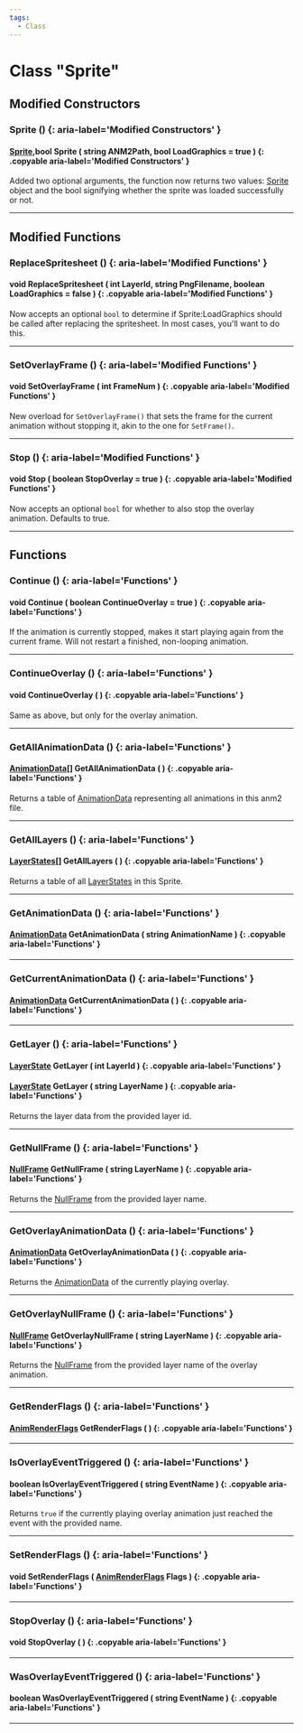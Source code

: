```yaml
---
tags:
  - Class
---
```

# Class "Sprite"

## Modified Constructors

### Sprite () {: aria-label='Modified Constructors' }
#### [Sprite](Sprite.md),bool Sprite ( string ANM2Path, bool LoadGraphics = true ) {: .copyable aria-label='Modified Constructors' }

Added two optional arguments, the function now returns two values: [Sprite](Sprite.md) object and the bool signifying whether the sprite was loaded successfully or not.
___
## Modified Functions

### ReplaceSpritesheet () {: aria-label='Modified Functions' }
#### void ReplaceSpritesheet ( int LayerId, string PngFilename, boolean LoadGraphics = false ) {: .copyable aria-label='Modified Functions' }
Now accepts an optional `bool` to determine if Sprite:LoadGraphics should be called after replacing the spritesheet. In most cases, you'll want to do this.

___
### SetOverlayFrame () {: aria-label='Modified Functions' }
#### void SetOverlayFrame ( int FrameNum ) {: .copyable aria-label='Modified Functions' }
New overload for `SetOverlayFrame()` that sets the frame for the current animation without stopping it, akin to the one for `SetFrame()`.

___
### Stop () {: aria-label='Modified Functions' }
#### void Stop ( boolean StopOverlay = true ) {: .copyable aria-label='Modified Functions' }
Now accepts an optional `bool` for whether to also stop the overlay animation. Defaults to true.

___

## Functions

### Continue () {: aria-label='Functions' }
#### void Continue ( boolean ContinueOverlay = true ) {: .copyable aria-label='Functions' }
If the animation is currently stopped, makes it start playing again from the current frame. Will not restart a finished, non-looping animation.

___
### ContinueOverlay () {: aria-label='Functions' }
#### void ContinueOverlay ( ) {: .copyable aria-label='Functions' }
Same as above, but only for the overlay animation.

___
### GetAllAnimationData () {: aria-label='Functions' }
#### [AnimationData](AnimationData.md)[] GetAllAnimationData ( ) {: .copyable aria-label='Functions' }
Returns a table of [AnimationData](AnimationData.md) representing all animations in this anm2 file.

___
### GetAllLayers () {: aria-label='Functions' }
#### [LayerStates](LayerState.md)[] GetAllLayers ( ) {: .copyable aria-label='Functions' }
Returns a table of all [LayerStates](LayerState.md) in this Sprite.

___
### GetAnimationData () {: aria-label='Functions' }
#### [AnimationData](AnimationData.md) GetAnimationData ( string AnimationName ) {: .copyable aria-label='Functions' }

___
### GetCurrentAnimationData () {: aria-label='Functions' }
#### [AnimationData](AnimationData.md) GetCurrentAnimationData ( ) {: .copyable aria-label='Functions' }

___
### GetLayer () {: aria-label='Functions' }
#### [LayerState](LayerState.md) GetLayer ( int LayerId ) {: .copyable aria-label='Functions' }
#### [LayerState](LayerState.md) GetLayer ( string LayerName ) {: .copyable aria-label='Functions' }
Returns the layer data from the provided layer id.

___
### GetNullFrame () {: aria-label='Functions' }
#### [NullFrame](NullFrame.md) GetNullFrame ( string LayerName ) {: .copyable aria-label='Functions' }
Returns the [NullFrame](NullFrame.md) from the provided layer name.

___
### GetOverlayAnimationData () {: aria-label='Functions' }
#### [AnimationData](AnimationData.md) GetOverlayAnimationData ( ) {: .copyable aria-label='Functions' }
Returns the [AnimationData](AnimationData.md) of the currently playing overlay.

___
### GetOverlayNullFrame () {: aria-label='Functions' }
#### [NullFrame](NullFrame.md) GetOverlayNullFrame ( string LayerName ) {: .copyable aria-label='Functions' }
Returns the [NullFrame](NullFrame.md) from the provided layer name of the overlay animation.

___
### GetRenderFlags () {: aria-label='Functions' }
#### [AnimRenderFlags](enums/AnimRenderFlags.md) GetRenderFlags ( ) {: .copyable aria-label='Functions' }

___
### IsOverlayEventTriggered () {: aria-label='Functions' }
#### boolean IsOverlayEventTriggered ( string EventName ) {: .copyable aria-label='Functions' }
Returns `true` if the currently playing overlay animation just reached the event with the provided name.

___
### SetRenderFlags () {: aria-label='Functions' }
#### void SetRenderFlags ( [AnimRenderFlags](enums/AnimRenderFlags.md) Flags ) {: .copyable aria-label='Functions' }

___
### StopOverlay () {: aria-label='Functions' }
#### void StopOverlay ( ) {: .copyable aria-label='Functions' }

___
### WasOverlayEventTriggered () {: aria-label='Functions' }
#### boolean WasOverlayEventTriggered ( string EventName ) {: .copyable aria-label='Functions' }

___
